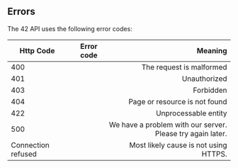 ## Errors

The 42 API uses the following error codes:

| Http Code | Error code | Meaning |
|-----------|-----------:|--------:|
| 400       |            | The request is malformed |
| 401       |            | Unauthorized |
| 403       |            | Forbidden|
| 404       |            | Page or resource is not found|
| 422       |            | Unprocessable entity|
| 500       |            | We have a problem with our server. Please try again later.|
| Connection refused       |            |Most likely cause is not using HTTPS. |
